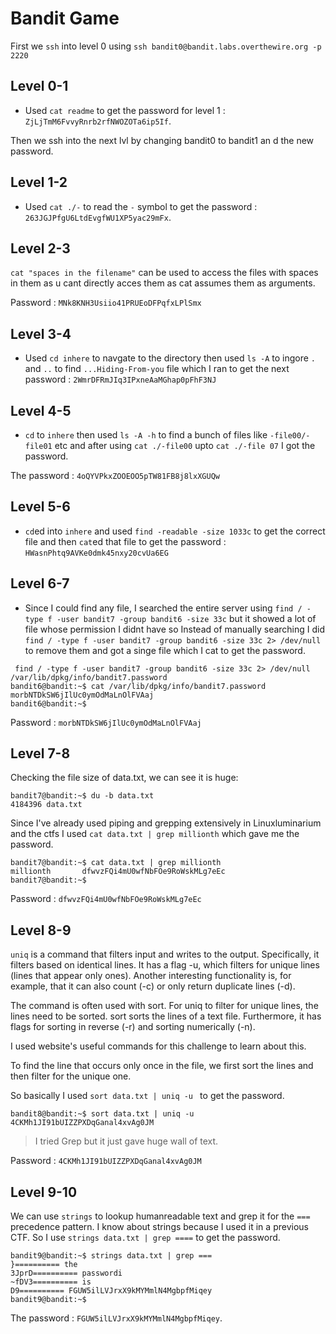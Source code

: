 # Bandit Game

First we `ssh` into level 0 using `ssh bandit0@bandit.labs.overthewire.org -p 2220`

## Level 0-1
 
 * Used `cat readme` to get the password for level 1 :
  `ZjLjTmM6FvvyRnrb2rfNWOZOTa6ip5If`.

  Then we ssh into the next lvl by changing bandit0 to bandit1 an d the new password.

## Level 1-2

* Used `cat ./-` to read the `-` symbol to get the password : `263JGJPfgU6LtdEvgfWU1XP5yac29mFx`.
  
## Level 2-3

`cat "spaces in the filename"` can be used to access the files with spaces in them as u cant directly acces them as cat assumes them as arguments.

Password : `MNk8KNH3Usiio41PRUEoDFPqfxLPlSmx`

## Level 3-4

* Used `cd inhere` to navgate to the directory then used `ls -A` to ingore `.` and `..` to find `...Hiding-From-you` file which I ran to get the next password : `2WmrDFRmJIq3IPxneAaMGhap0pFhF3NJ`

## Level 4-5 

* `cd` to `inhere` then used `ls -A -h` to find a bunch of files like `-file00/-file01` etc and after using `cat ./-file00` upto `cat ./-file 07` I got the password.

The password : `4oQYVPkxZOOEOO5pTW81FB8j8lxXGUQw` 

## Level 5-6

* `cd`ed into `inhere` and used `find -readable -size 1033c` to get the correct file and then `cat`ed that file to get the password : `HWasnPhtq9AVKe0dmk45nxy20cvUa6EG`

## Level 6-7

* Since I could find any file, I searched the entire server using `find / -type f -user bandit7 -group bandit6 -size 33c`
but it showed a lot of file whose permission I didnt have so Instead of manually searching I did `find / -type f -user bandit7 -group bandit6 -size 33c 2> /dev/null` to remove them and got a singe file which I cat to get the password.

```
 find / -type f -user bandit7 -group bandit6 -size 33c 2> /dev/null
/var/lib/dpkg/info/bandit7.password
bandit6@bandit:~$ cat /var/lib/dpkg/info/bandit7.password
morbNTDkSW6jIlUc0ymOdMaLnOlFVAaj
bandit6@bandit:~$
```
Password : `morbNTDkSW6jIlUc0ymOdMaLnOlFVAaj`

## Level 7-8

Checking the file size of data.txt, we can see it is huge:

```
bandit7@bandit:~$ du -b data.txt 
4184396 data.txt
```
Since I've already used piping and grepping extensively in Linuxluminarium and the ctfs I used `cat data.txt | grep millionth` which gave me the password.

```
bandit7@bandit:~$ cat data.txt | grep millionth
millionth       dfwvzFQi4mU0wfNbFOe9RoWskMLg7eEc
bandit7@bandit:~$
```

Password : `dfwvzFQi4mU0wfNbFOe9RoWskMLg7eEc`

## Level 8-9 

`uniq` is a command that filters input and writes to the output. Specifically, it filters based on identical lines. It has a flag -u, which filters for unique lines (lines that appear only ones). Another interesting functionality is, for example, that it can also count (-c) or only return duplicate lines (-d).

The command is often used with sort. For uniq to filter for unique lines, the lines need to be sorted. sort sorts the lines of a text file. Furthermore, it has flags for sorting in reverse (-r) and sorting numerically (-n).

I used website's useful commands for this challenge to learn about this.

To find the line that occurs only once in the file, we first sort the lines and then filter for the unique one.

So basically I used `sort data.txt | uniq -u ` to get the password.

```
bandit8@bandit:~$ sort data.txt | uniq -u
4CKMh1JI91bUIZZPXDqGanal4xvAg0JM
```
>I tried Grep but it just gave huge wall of text.

Password : `4CKMh1JI91bUIZZPXDqGanal4xvAg0JM`

## Level 9-10

We can use `strings` to lookup humanreadable text and grep it for the `===` precedence pattern.
I know about strings because I used it in a previous CTF.
So I use `strings data.txt | grep ====` to get the password.

```
bandit9@bandit:~$ strings data.txt | grep ===
}========== the
3JprD========== passwordi
~fDV3========== is
D9========== FGUW5ilLVJrxX9kMYMmlN4MgbpfMiqey
bandit9@bandit:~$
```

The password : `FGUW5ilLVJrxX9kMYMmlN4MgbpfMiqey`.



